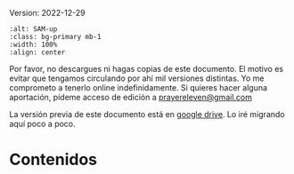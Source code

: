 Version: 2022-12-29

```{image} ./images/upsidedown.jpg
:alt: SAM-up
:class: bg-primary mb-1
:width: 100%
:align: center
```

Por favor, no descargues ni hagas copias de este documento. El motivo es evitar que tengamos circulando por ahí mil versiones distintas. Yo me comprometo a tenerlo online indefinidamente. Si quieres hacer alguna aportación, pídeme acceso de edición a prayereleven@gmail.com

La versión previa de este documento está en [google
drive](https://docs.google.com/document/d/1cQ_I8cgq3bMA2WR1KymF16LnHuqVaUQ8Uf8r2FptAfU/edit#heading=h.4m4363o7sliv).
Lo iré migrando aquí poco a poco.

# Contenidos

```{tableofcontents}
```
